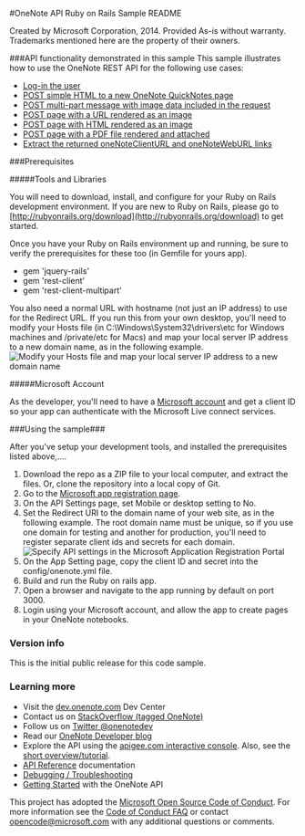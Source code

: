 #OneNote API Ruby on Rails Sample README

Created by Microsoft Corporation, 2014. Provided As-is without warranty. Trademarks mentioned here are the property of their owners.
 
###API functionality demonstrated in this sample
This sample illustrates how to use the OneNote REST API for the following use cases:
    
* [Log-in the user](http://msdn.microsoft.com/EN-US/library/office/dn575435.aspx)
* [POST simple HTML to a new OneNote QuickNotes page](http://msdn.microsoft.com/EN-US/library/office/dn575428.aspx)
* [POST multi-part message with image data included in the request](http://msdn.microsoft.com/EN-US/library/office/dn575432.aspx)
* [POST page with a URL rendered as an image](http://msdn.microsoft.com/EN-US/library/office/dn575431.aspx)
* [POST page with HTML rendered as an image](http://msdn.microsoft.com/en-us/library/office/dn575432.aspx)
* [POST page with a PDF file rendered and attached](http://msdn.microsoft.com/EN-US/library/office/dn655137.aspx)
* [Extract the returned oneNoteClientURL and oneNoteWebURL links](http://msdn.microsoft.com/EN-US/library/office/dn575433.aspx)
 
###Prerequisites


#####Tools and Libraries

You will need to download, install, and configure for your Ruby on Rails development environment. If you are new to Ruby on Rails, please go to [http://rubyonrails.org/download](http://rubyonrails.org/download) to get started.

Once you have your Ruby on Rails environment up and running, be sure to verify the prerequisites for these too (in Gemfile for yours app).
    
   * gem 'jquery-rails'
   * gem 'rest-client'
   * gem 'rest-client-multipart'
    

You also need a normal URL with hostname (not just an IP address) to use for the Redirect URL. If you run this from your own desktop, you'll need to modify your Hosts file (in C:\Windows\System32\drivers\etc for Windows machines and /private/etc for Macs) and map your local server IP address to a new domain name, as in the following example.
 ![Modify your Hosts file and map your local server IP address to a new domain name](images/HostsFile.png)

#####Microsoft Account
    
As the developer, you'll need to have a [Microsoft account](http://msdn.microsoft.com/EN-US/library/office/dn575426.aspx) and get a client ID so your app can authenticate with the Microsoft Live connect services.
    

###Using the sample###

After you've setup your development tools, and installed the prerequisites listed above,....

   1. Download the repo as a ZIP file to your local computer, and extract the files. Or, clone the repository into a local copy of Git.
   2. Go to the [Microsoft app registration page](https://account.live.com/developers/applications/index).
   3. On the API Settings page, set Mobile or desktop setting to No.
   4. Set the Redirect URI to the domain name of your web site, as in the following example. The root domain name must be unique, so if you use one domain for testing and another for production, you'll need to register separate client ids and secrets for each domain.
![Specify API settings in the Microsoft Application Registration Portal](images/OneNoteMSAScreen.png)
   5. On the App Setting page, copy the client ID and secret into the config/onenote.yml file. 
   6. Build and run the Ruby on rails app. 
   7. Open a browser and navigate to the app running by default on port 3000. 
   8. Login using your Microsoft account, and allow the app to create pages in your OneNote notebooks. 

### Version info

This is the initial public release for this code sample.

  
### Learning more

* Visit the [dev.onenote.com](http://dev.onenote.com) Dev Center
* Contact us on [StackOverflow (tagged OneNote)](http://go.microsoft.com/fwlink/?LinkID=390182)
* Follow us on [Twitter @onenotedev](http://www.twitter.com/onenotedev)
* Read our [OneNote Developer blog](http://go.microsoft.com/fwlink/?LinkID=390183)
* Explore the API using the [apigee.com interactive console](http://go.microsoft.com/fwlink/?LinkID=392871).
Also, see the [short overview/tutorial](http://go.microsoft.com/fwlink/?LinkID=390179). 
* [API Reference](http://msdn.microsoft.com/en-us/library/office/dn575437.aspx) documentation
* [Debugging / Troubleshooting](http://msdn.microsoft.com/EN-US/library/office/dn575430.aspx)
* [Getting Started](http://go.microsoft.com/fwlink/?LinkID=331026) with the OneNote API

This project has adopted the [Microsoft Open Source Code of Conduct](https://opensource.microsoft.com/codeofconduct/). For more information see the [Code of Conduct FAQ](https://opensource.microsoft.com/codeofconduct/faq/) or contact [opencode@microsoft.com](mailto:opencode@microsoft.com) with any additional questions or comments.
